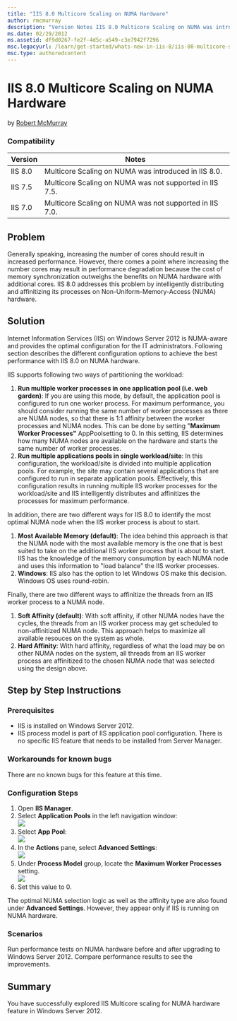 ```yaml
---
title: "IIS 8.0 Multicore Scaling on NUMA Hardware"
author: rmcmurray
description: "Version Notes IIS 8.0 Multicore Scaling on NUMA was introduced in IIS 8.0. IIS 7.5 Multicore Scaling on NUMA was not supported in IIS 7.5. IIS 7.0 Multicore..."
ms.date: 02/29/2012
ms.assetid: df9d0267-fe2f-4d5c-a549-c3e7942f7296
msc.legacyurl: /learn/get-started/whats-new-in-iis-8/iis-80-multicore-scaling-on-numa-hardware
msc.type: authoredcontent
---
```

IIS 8.0 Multicore Scaling on NUMA Hardware
====================
by [Robert McMurray](https://github.com/rmcmurray)

### Compatibility

| Version | Notes |
| --- | --- |
| IIS 8.0 | Multicore Scaling on NUMA was introduced in IIS 8.0. |
| IIS 7.5 | Multicore Scaling on NUMA was not supported in IIS 7.5. |
| IIS 7.0 | Multicore Scaling on NUMA was not supported in IIS 7.0. |

<a id="TOC301258515"></a>

## Problem

Generally speaking, increasing the number of cores should result in increased performance. However, there comes a point where increasing the number cores may result in performance degradation because the cost of memory synchronization outweighs the benefits on NUMA hardware with additional cores. IIS 8.0 addresses this problem by intelligently distributing and affinitizing its processes on Non-Uniform-Memory-Access (NUMA) hardware.

<a id="TOC301258516"></a>

## Solution

Internet Information Services (IIS) on Windows Server 2012 is NUMA-aware and provides the optimal configuration for the IT administrators. Following section describes the different configuration options to achieve the best performance with IIS 8.0 on NUMA hardware.

IIS supports following two ways of partitioning the workload:

1. **Run multiple worker processes in one application pool (i.e. web garden)**: If you are using this mode, by default, the application pool is configured to run one worker process. For maximum performance, you should consider running the same number of worker processes as there are NUMA nodes, so that there is 1:1 affinity between the worker processes and NUMA nodes. This can be done by setting "**Maximum Worker Processes"** AppPoolsetting to 0. In this setting, IIS determines how many NUMA nodes are available on the hardware and starts the same number of worker processes.
2. **Run multiple applications pools in single workload/site**: In this configuration, the workload/site is divided into multiple application pools. For example, the site may contain several applications that are configured to run in separate application pools. Effectively, this configuration results in running multiple IIS worker processes for the workload/site and IIS intelligently distributes and affinitizes the processes for maximum performance.

In addition, there are two different ways for IIS 8.0 to identify the most optimal NUMA node when the IIS worker process is about to start.

1. **Most Available Memory (default)**: The idea behind this approach is that the NUMA node with the most available memory is the one that is best suited to take on the additional IIS worker process that is about to start. IIS has the knowledge of the memory consumption by each NUMA node and uses this information to "load balance" the IIS worker processes.
2. **Windows**: IIS also has the option to let Windows OS make this decision. Windows OS uses round-robin.

Finally, there are two different ways to affinitize the threads from an IIS worker process to a NUMA node.

1. **Soft Affinity (default)**: With soft affinity, if other NUMA nodes have the cycles, the threads from an IIS worker process may get scheduled to non-affinitized NUMA node. This approach helps to maximize all available resouces on the system as whole.
2. **Hard Affinity**: With hard affinity, regardless of what the load may be on other NUMA nodes on the system, all threads from an IIS worker process are affinitized to the chosen NUMA node that was selected using the design above.

<a id="TOC301258517"></a>

## Step by Step Instructions

### Prerequisites

- IIS is installed on Windows Server 2012.
- IIS process model is part of IIS application pool configuration. There is no specific IIS feature that needs to be installed from Server Manager.

### Workarounds for known bugs

There are no known bugs for this feature at this time.

### Configuration Steps

1. Open **IIS Manager**.
2. Select **Application Pools** in the left navigation window:  
    ![](iis-80-multicore-scaling-on-numa-hardware/_static/image1.png)
3. Select **App Pool**:  
    ![](iis-80-multicore-scaling-on-numa-hardware/_static/image3.png)
4. In the **Actions** pane, select **Advanced Settings**:  
    ![](iis-80-multicore-scaling-on-numa-hardware/_static/image5.png)
5. Under **Process Model** group, locate the **Maximum Worker Processes** setting.  
    ![](iis-80-multicore-scaling-on-numa-hardware/_static/image7.png)
6. Set this value to 0.

The optimal NUMA selection logic as well as the affinity type are also found under **Advanced Settings**. However, they appear only if IIS is running on NUMA hardware.

### Scenarios

Run performance tests on NUMA hardware before and after upgrading to Windows Server 2012. Compare performance results to see the improvements.

<a id="TOC301258518"></a>

## Summary

You have successfully explored IIS Multicore scaling for NUMA hardware feature in Windows Server 2012.
